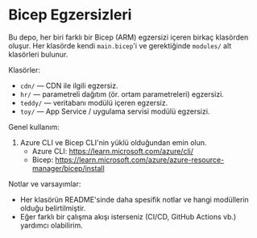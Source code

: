 # Bicep Egzersizleri

Bu depo, her biri farklı bir Bicep (ARM) egzersizi içeren birkaç klasörden oluşur. Her klasörde kendi `main.bicep`'i ve gerektiğinde `modules/` alt klasörleri bulunur.

Klasörler:
- `cdn/` — CDN ile ilgili egzersiz.
- `hr/` — parametreli dağıtım (ör. ortam parametreleri) egzersizi.
- `teddy/` — veritabanı modülü içeren egzersiz.
- `toy/` — App Service / uygulama servisi modülü egzersizi.

Genel kullanım:
1. Azure CLI ve Bicep CLI'nin yüklü olduğundan emin olun.
   - Azure CLI: https://learn.microsoft.com/azure/cli/
   - Bicep: https://learn.microsoft.com/azure/azure-resource-manager/bicep/install



Notlar ve varsayımlar:
- Her klasörün README'sinde daha spesifik notlar ve hangi modüllerin olduğu belirtilmiştir.
- Eğer farklı bir çalışma akışı isterseniz (CI/CD, GitHub Actions vb.) yardımcı olabilirim.

